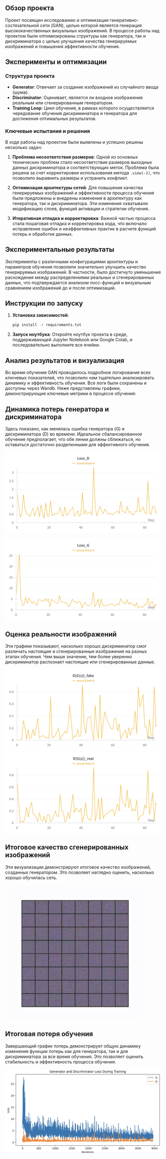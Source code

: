 ## Обзор проекта

Проект посвящен исследованию и оптимизации генеративно-состязательной сети (GAN), целью которой является генерация высококачественных визуальных изображений. В процессе работы над проектом были оптимизированы структуры как генератора, так и дискриминатора с целью улучшения качества генерируемых изображений и повышения эффективности обучения.

## Эксперименты и оптимизации

### Структура проекта

- **Generator**: Отвечает за создание изображений из случайного ввода (шума).
- **Discriminator**: Оценивает, является ли входное изображение реальным или сгенерированным генератором.
- **Training Loop**: Цикл обучения, в рамках которого осуществляется чередование обучения дискриминатора и генератора для достижения оптимальных результатов.

### Ключевые испытания и решения

В ходе работы над проектом были выявлены и успешно решены несколько задач:

1. **Проблема несоответствия размеров**: Одной из основных технических проблем стало несоответствие размеров выходных данных дискриминатора и соответствующих меток. Проблема была решена за счет корректировки использования метода `.view(-1)`, что позволило выравнить размеры и устранить конфликт.

2. **Оптимизация архитектуры сетей**: Для повышения качества генерируемых изображений и эффективности процесса обучения были предложены и внедрены изменения в архитектуру как генератора, так и дискриминатора. Эти изменения охватывали модификацию слоев, функций активации и стратегии обучения.

3. **Итеративная отладка и корректировка**: Важной частью процесса стала пошаговая отладка и корректировка кода, что включало исправление ошибок и неэффективных практик в расчете функций потерь и обработке данных.

## Экспериментальные результаты

Эксперименты с различными конфигурациями архитектуры и параметров обучения позволили значительно улучшить качество генерируемых изображений. В частности, было достигнуто уменьшение расхождения между распределениями реальных и сгенерированных данных, что подтверждается анализом лосс-функций и визуальным сравнением изображений до и после оптимизаций.

## Инструкции по запуску

1. **Установка зависимостей**:
   ```bash
   pip install -r requirements.txt
   ```
2. **Запуск ноутбука**:
   Откройте ноутбук проекта в среде, поддерживающей Jupyter Notebook или Google Colab, и последовательно выполните все ячейки.


## Анализ результатов и визуализация
Во время обучения GAN проводилось подробное логирование всех ключевых показателей, что позволило нам тщательно анализировать динамику и эффективность обучения. Все логи были сохранены и доступны через Wandb. Ниже представлены графики, демонстрирующие ключевые метрики в процессе обучения:

## Динамика потерь генератора и дискриминатора
Здесь показано, как менялась ошибка генератора (G) и дискриминатора (D) во времени. Идеальное сбалансированное обучение предполагает, что обе линии должны сближаться, но оставаться достаточно разделенными для эффективного обучения.

![ - Потери дискриминатора](images/Loss_D.png)

![- Потери генератора](images/Loss_G.png)

## Оценка реальности изображений

Эти графики показывают, насколько хорошо дискриминатор смог различать настоящие и сгенерированные изображения на разных этапах обучения. Чем выше значение, тем более уверенно дискриминатор распознает настоящие или сгенерированные данные.

![ - Средняя оценка сгенерированных изображений](images/D_G_z_fake.png)
![- Средняя оценка реальных изображений](images/D_g_z_real.png)

## Итоговое качество сгенерированных изображений

Эти визуализации демонстрируют итоговое качество изображений, созданных генератором. Это позволяет наглядно оценить, насколько хорошо обучилась сеть.

![ - Примеры сгенерированных изображений](images/examples.gif)


## Итоговая потеря обучения

Завершающий график потерь демонстрирует общую динамику изменения функции потерь как для генератора, так и для дискриминатора за все время обучения. Это позволяет оценить стабильность и эффективность процесса обучения.

![ - Итоговый график потерь в процессе обучения](images/Loss.jpeg)

